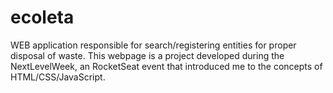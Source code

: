 # ecoleta
WEB application responsible for search/registering entities for proper disposal of waste. This webpage is a project developed during the NextLevelWeek, an RocketSeat event that introduced me to the concepts of HTML/CSS/JavaScript.
